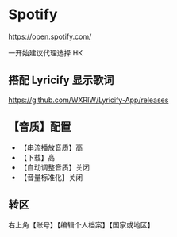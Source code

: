 # Spotify

https://open.spotify.com/

一开始建议代理选择 HK

## 搭配 Lyricify 显示歌词

https://github.com/WXRIW/Lyricify-App/releases

## 【音质】配置

- 【串流播放音质】高
- 【下载】高
- 【自动调整音质】关闭
- 【音量标准化】关闭

## 转区

右上角【账号】【编辑个人档案】【国家或地区】
